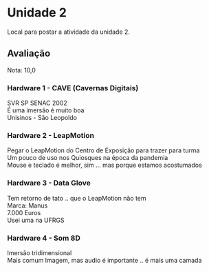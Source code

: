 # Unidade 2

Local para postar a atividade da unidade 2.  

## Avaliação

Nota: 10,0  

### Hardware 1 - CAVE (Cavernas Digitais)  

SVR SP SENAC 2002  
É uma imersão é muito boa  
Unisinos - São Leopoldo  

### Hardware 2 - LeapMotion

Pegar o LeapMotion do Centro de Exposição para trazer para turma  
Um pouco de uso nos Quiosques na época da pandemia  
Mouse e teclado é melhor, sim ... mas porque estamos acostumados  

### Hardware 3 - Data Glove

Tem retorno de tato .. que o LeapMotion não tem  
Marca: Manus  
7.000 Euros  
Usei uma na UFRGS  

### Hardware 4 - Som 8D

Imersão tridimensional  
Mais comum Imagem, mas audio é importante .. é mais uma camada  
